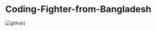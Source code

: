 # Coding-Fighter-from-Bangladesh


![github](https://img.shields.io/badge/GitHub-000000?style=for-the-badge&logo=GitHub&logoColor=white)]
